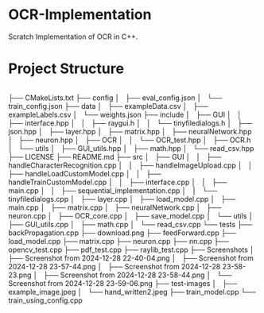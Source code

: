 # OCR-Implementation
Scratch Implementation of OCR in C++.

# Project Structure

```

```

├── CMakeLists.txt
├── config
│   ├── eval_config.json
│   └── train_config.json
├── data
│   ├── exampleData.csv
│   ├── exampleLabels.csv
│   └── weights.json
├── include
│   ├── GUI
│   │   ├── interface.hpp
│   │   ├── raygui.h
│   │   └── tinyfiledialogs.h
│   ├── json.hpp
│   ├── layer.hpp
│   ├── matrix.hpp
│   ├── neuralNetwork.hpp
│   ├── neuron.hpp
│   ├── OCR
│   │   └── OCR_test.hpp
│   ├── OCR.h
│   └── utils
│       ├── GUI_utils.hpp
│       ├── math.hpp
│       └── read_csv.hpp
├── LICENSE
├── README.md
├── src
│   ├── GUI
│   │   ├── handleCharacterRecognition.cpp
│   │   ├── handleImageUpload.cpp
│   │   ├── handleLoadCustomModel.cpp
│   │   ├── handleTrainCustomModel.cpp
│   │   ├── interface.cpp
│   │   ├── main.cpp
│   │   ├── sequential_implementation.cpp
│   │   └── tinyfiledialogs.cpp
│   ├── layer.cpp
│   ├── load_model.cpp
│   ├── main.cpp
│   ├── matrix.cpp
│   ├── neuralNetwork.cpp
│   ├── neuron.cpp
│   ├── OCR_core.cpp
│   ├── save_model.cpp
│   └── utils
│       ├── GUI_utils.cpp
│       ├── math.cpp
│       └── read_csv.cpp
└── tests
    ├── backPropagation.cpp
    ├── download.png
    ├── feedForward.cpp
    ├── load_model.cpp
    ├── matrix.cpp
    ├── neuron.cpp
    ├── nn.cpp
    ├── opencv_test.cpp
    ├── pdf_test.cpp
    ├── raylib_test.cpp
    ├── Screenshots
    │   ├── Screenshot from 2024-12-28 22-40-04.png
    │   ├── Screenshot from 2024-12-28 23-57-44.png
    │   ├── Screenshot from 2024-12-28 23-58-23.png
    │   ├── Screenshot from 2024-12-28 23-58-44.png
    │   └── Screenshot from 2024-12-28 23-59-06.png
    ├── test-images
    │   ├── example_image.jpeg
    │   └── hand_written2.jpeg
    ├── train_model.cpp
    └── train_using_config.cpp

    
```